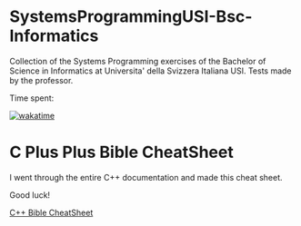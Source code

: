 # SystemsProgrammingUSI-Bsc-Informatics
Collection of the Systems Programming exercises of the Bachelor of Science in Informatics at Universita' della Svizzera Italiana USI. Tests made by the professor.

Time spent:

[![wakatime](https://wakatime.com/badge/user/8f0b6ae6-aaa7-4fb9-bf07-d5f8d7a34786/project/46a916f3-4f5b-4993-b4ca-e90debab0a02.svg)](https://wakatime.com/@dravid3x/projects/edqfnblwyl?start=2023-09-27&end=2023-10-03)


# C Plus Plus Bible CheatSheet

I went through the entire C++ documentation and made this cheat sheet.

Good luck!


[C++ Bible CheatSheet](./CPlusPlusBible.pdf)